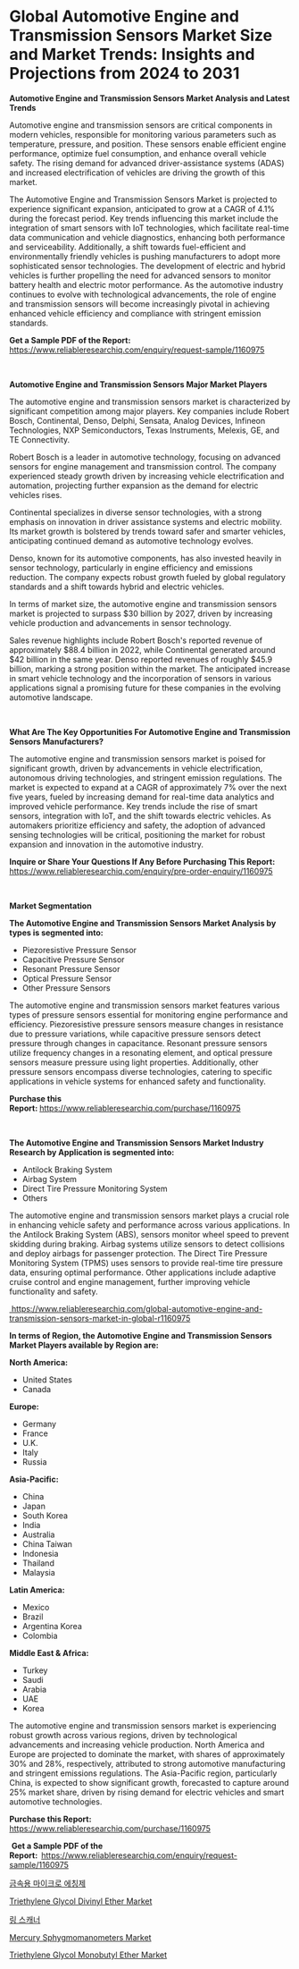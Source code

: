 <p><h1>Global Automotive Engine and Transmission Sensors Market Size and Market Trends: Insights and Projections from 2024 to 2031</h1></p><p><strong>Automotive Engine and Transmission Sensors Market Analysis and Latest Trends</strong></p>
<p><p>Automotive engine and transmission sensors are critical components in modern vehicles, responsible for monitoring various parameters such as temperature, pressure, and position. These sensors enable efficient engine performance, optimize fuel consumption, and enhance overall vehicle safety. The rising demand for advanced driver-assistance systems (ADAS) and increased electrification of vehicles are driving the growth of this market.</p><p>The Automotive Engine and Transmission Sensors Market is projected to experience significant expansion, anticipated to grow at a CAGR of 4.1% during the forecast period. Key trends influencing this market include the integration of smart sensors with IoT technologies, which facilitate real-time data communication and vehicle diagnostics, enhancing both performance and serviceability. Additionally, a shift towards fuel-efficient and environmentally friendly vehicles is pushing manufacturers to adopt more sophisticated sensor technologies. The development of electric and hybrid vehicles is further propelling the need for advanced sensors to monitor battery health and electric motor performance. As the automotive industry continues to evolve with technological advancements, the role of engine and transmission sensors will become increasingly pivotal in achieving enhanced vehicle efficiency and compliance with stringent emission standards.</p></p>
<p><strong>Get a Sample PDF of the Report:&nbsp;</strong> <a href="https://www.reliableresearchiq.com/enquiry/request-sample/1160975">https://www.reliableresearchiq.com/enquiry/request-sample/1160975</a></p>
<p>&nbsp;</p>
<p><strong>Automotive Engine and Transmission Sensors Major Market Players</strong></p>
<p><p>The automotive engine and transmission sensors market is characterized by significant competition among major players. Key companies include Robert Bosch, Continental, Denso, Delphi, Sensata, Analog Devices, Infineon Technologies, NXP Semiconductors, Texas Instruments, Melexis, GE, and TE Connectivity. </p><p>Robert Bosch is a leader in automotive technology, focusing on advanced sensors for engine management and transmission control. The company experienced steady growth driven by increasing vehicle electrification and automation, projecting further expansion as the demand for electric vehicles rises.</p><p>Continental specializes in diverse sensor technologies, with a strong emphasis on innovation in driver assistance systems and electric mobility. Its market growth is bolstered by trends toward safer and smarter vehicles, anticipating continued demand as automotive technology evolves.</p><p>Denso, known for its automotive components, has also invested heavily in sensor technology, particularly in engine efficiency and emissions reduction. The company expects robust growth fueled by global regulatory standards and a shift towards hybrid and electric vehicles.</p><p>In terms of market size, the automotive engine and transmission sensors market is projected to surpass $30 billion by 2027, driven by increasing vehicle production and advancements in sensor technology. </p><p>Sales revenue highlights include Robert Bosch's reported revenue of approximately $88.4 billion in 2022, while Continental generated around $42 billion in the same year. Denso reported revenues of roughly $45.9 billion, marking a strong position within the market. The anticipated increase in smart vehicle technology and the incorporation of sensors in various applications signal a promising future for these companies in the evolving automotive landscape.</p></p>
<p>&nbsp;</p>
<p><strong>What Are The Key Opportunities For Automotive Engine and Transmission Sensors Manufacturers?</strong></p>
<p><p>The automotive engine and transmission sensors market is poised for significant growth, driven by advancements in vehicle electrification, autonomous driving technologies, and stringent emission regulations. The market is expected to expand at a CAGR of approximately 7% over the next five years, fueled by increasing demand for real-time data analytics and improved vehicle performance. Key trends include the rise of smart sensors, integration with IoT, and the shift towards electric vehicles. As automakers prioritize efficiency and safety, the adoption of advanced sensing technologies will be critical, positioning the market for robust expansion and innovation in the automotive industry.</p></p>
<p><strong>Inquire or Share Your Questions If Any Before Purchasing This Report:</strong> <a href="https://www.reliableresearchiq.com/enquiry/pre-order-enquiry/1160975">https://www.reliableresearchiq.com/enquiry/pre-order-enquiry/1160975</a></p>
<p>&nbsp;</p>
<p><strong>Market Segmentation</strong></p>
<p><strong>The Automotive Engine and Transmission Sensors Market Analysis by types is segmented into:</strong></p>
<p><ul><li>Piezoresistive Pressure Sensor</li><li>Capacitive Pressure Sensor</li><li>Resonant Pressure Sensor</li><li>Optical Pressure Sensor</li><li>Other Pressure Sensors</li></ul></p>
<p><p>The automotive engine and transmission sensors market features various types of pressure sensors essential for monitoring engine performance and efficiency. Piezoresistive pressure sensors measure changes in resistance due to pressure variations, while capacitive pressure sensors detect pressure through changes in capacitance. Resonant pressure sensors utilize frequency changes in a resonating element, and optical pressure sensors measure pressure using light properties. Additionally, other pressure sensors encompass diverse technologies, catering to specific applications in vehicle systems for enhanced safety and functionality.</p></p>
<p><strong>Purchase this Report:&nbsp;</strong><a href="https://www.reliableresearchiq.com/purchase/1160975">https://www.reliableresearchiq.com/purchase/1160975</a></p>
<p>&nbsp;</p>
<p><strong>The Automotive Engine and Transmission Sensors Market Industry Research by Application is segmented into:</strong></p>
<p><ul><li>Antilock Braking System</li><li>Airbag System</li><li>Direct Tire Pressure Monitoring System</li><li>Others</li></ul></p>
<p><p>The automotive engine and transmission sensors market plays a crucial role in enhancing vehicle safety and performance across various applications. In the Antilock Braking System (ABS), sensors monitor wheel speed to prevent skidding during braking. Airbag systems utilize sensors to detect collisions and deploy airbags for passenger protection. The Direct Tire Pressure Monitoring System (TPMS) uses sensors to provide real-time tire pressure data, ensuring optimal performance. Other applications include adaptive cruise control and engine management, further improving vehicle functionality and safety.</p></p>
<p><a href="https://www.reliableresearchiq.com/global-automotive-engine-and-transmission-sensors-market-in-global-r1160975">&nbsp;https://www.reliableresearchiq.com/global-automotive-engine-and-transmission-sensors-market-in-global-r1160975</a></p>
<p><strong>In terms of Region, the Automotive Engine and Transmission Sensors Market Players available by Region are:</strong></p>
<p>
    <p> <strong> North America: </strong>
        <ul>
            <li>United States</li>
            <li>Canada</li>
        </ul>
        </p> 
    <p> <strong> Europe: </strong>
        <ul>
            <li>Germany</li>
            <li>France</li>
            <li>U.K.</li>
            <li>Italy</li>
            <li>Russia</li>
        </ul>
        </p> 
    <p> <strong> Asia-Pacific: </strong>
        <ul>
            <li>China</li>
            <li>Japan</li>
            <li>South Korea</li>
            <li>India</li>
            <li>Australia</li>
            <li>China Taiwan</li>
            <li>Indonesia</li>
            <li>Thailand</li>
            <li>Malaysia</li>
        </ul>
        </p> 
    <p> <strong> Latin America: </strong>
        <ul>
            <li>Mexico</li>
            <li>Brazil</li>
            <li>Argentina Korea</li>
            <li>Colombia</li>
        </ul>
        </p> 
    <p> <strong> Middle East & Africa: </strong>
        <ul>
            <li>Turkey</li>
            <li>Saudi</li>
            <li>Arabia</li>
            <li>UAE</li>
            <li>Korea</li>
        </ul>
    </p>
    </p>
<p><p>The automotive engine and transmission sensors market is experiencing robust growth across various regions, driven by technological advancements and increasing vehicle production. North America and Europe are projected to dominate the market, with shares of approximately 30% and 28%, respectively, attributed to strong automotive manufacturing and stringent emissions regulations. The Asia-Pacific region, particularly China, is expected to show significant growth, forecasted to capture around 25% market share, driven by rising demand for electric vehicles and smart automotive technologies.</p></p>
<p><strong>Purchase this Report: </strong><a href="https://www.reliableresearchiq.com/purchase/1160975">https://www.reliableresearchiq.com/purchase/1160975</a></p>
<p>&nbsp;<strong>Get a Sample PDF of the Report:&nbsp;&nbsp;</strong><a href="https://www.reliableresearchiq.com/enquiry/request-sample/1160975">https://www.reliableresearchiq.com/enquiry/request-sample/1160975</a></p>
<p><strong></strong></p>
<p><p><a href="https://medium.com/@andrewbates1961/micro-etching-agent-for-metal-market-%EC%9D%98-%EA%B8%80%EB%A1%9C%EB%B2%8C-%EC%8B%9C%EC%9E%A5-%EA%B0%9C%EC%9A%94%EB%8A%94-%EC%A0%84-%EC%84%B8%EA%B3%84-%EB%B0%8F-%EC%A3%BC%EC%9A%94-%EC%8B%9C%EC%9E%A5%EC%9D%98-%EC%82%B0%EC%97%85%EC%97%90-%EC%98%81%ED%96%A5%EC%9D%84-%EB%AF%B8%EC%B9%98%EB%8A%94-%EC%A3%BC%EC%9A%94-%ED%8A%B8%EB%A0%8C%EB%93%9C%EC%97%90-%EB%8C%80%ED%95%9C-%EB%8F%85%ED%8A%B9%ED%95%9C-%EA%B4%80%EC%A0%90%EC%9D%84-f774f3c442c7">금속용 마이크로 에칭제</a></p><p><a href="https://issuu.com/reportprime-2/docs/triethylene-glycol-divinyl-ether-ma_51fd8bbfee443b">Triethylene Glycol Divinyl Ether Market</a></p><p><a href="https://medium.com/@andrewbates1961/ring-scanners-market-%EC%9D%98-%EA%B8%80%EB%A1%9C%EB%B2%8C-%EC%8B%9C%EC%9E%A5-%EA%B0%9C%EC%9A%94%EB%8A%94-%EC%A0%84-%EC%84%B8%EA%B3%84-%EB%B0%8F-%EC%A3%BC%EC%9A%94-%EC%8B%9C%EC%9E%A5%EC%9D%98-%EC%82%B0%EC%97%85%EC%97%90-%EC%98%81%ED%96%A5%EC%9D%84-%EB%AF%B8%EC%B9%98%EB%8A%94-%EC%A3%BC%EC%9A%94-%ED%8A%B8%EB%A0%8C%EB%93%9C%EC%97%90-%EB%8C%80%ED%95%9C-%EB%8F%85%ED%8A%B9%ED%95%9C-%EA%B4%80%EC%A0%90%EC%9D%84-%EC%A0%9C%EA%B3%B5%ED%95%A9%EB%8B%88%EB%8B%A4-4946714e1819">링 스캐너</a></p><p><a href="https://www.linkedin.com/pulse/mercury-sphygmomanometers-market-global-regional-analysis-focus-yghjc?trackingId=5nMmw9VhQ7uFZeXRFIzvnA%3D%3D">Mercury Sphygmomanometers Market</a></p><p><a href="https://issuu.com/reportprime-2/docs/triethylene-glycol-monobutyl-ether-_f53fbc68302cb0">Triethylene Glycol Monobutyl Ether Market</a></p></p>